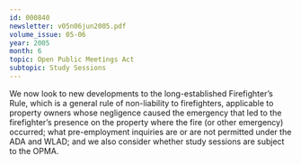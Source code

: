 ```yaml
---
id: 000840
newsletter: v05n06jun2005.pdf
volume_issue: 05-06
year: 2005
month: 6
topic: Open Public Meetings Act
subtopic: Study Sessions
---
```


We now look to new developments to the long-established Firefighter’s Rule, which is a general rule of non-liability to firefighters, applicable to property owners whose negligence caused the emergency that led to the firefighter’s presence on the property where the fire (or other emergency) occurred; what pre-employment inquiries are or are not permitted under the ADA and WLAD; and we also consider whether study sessions are subject to the OPMA.